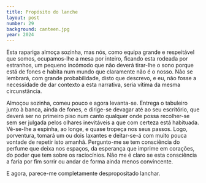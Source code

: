 ```yaml
---
title: Propósito do lanche
layout: post
number: 29
background: canteen.jpg
year: 2024
---
```


Esta rapariga almoça sozinha, mas nós, como equipa grande e respeitável que somos, ocupamos-lhe a mesa por inteiro, ficando esta rodeada por estranhos, um pequeno incómodo que não deverá tirar-lhe o sono porque está de fones e habita num mundo que claramente não é o nosso. Não se lembrará, com grande probabilidade, disto que descrevo, e eu, não fosse a necessidade de dar contexto a esta narrativa, seria vítima da mesma circunstância.

Almoçou sozinha, comeu pouco e agora levanta-se. Entrega o tabuleiro junto à banca, ainda de fones, e dirige-se devagar até ao seu escritório, que deverá ser no primeiro piso num canto qualquer onde possa recolher-se sem ser julgada pelos olhares inevitáveis a que com certeza está habituada. Vê-se-lhe a espinha, ao longe, e quase tropeça nos seus passos. Logo, porventura, tomará um ou dois laxantes e deitar-se-á com muito pouca vontade de repetir isto amanhã. Pergunto-me se tem consciência do perfume que deixa nos espaços, da esperança que imprime em corações, do poder que tem sobre os raciocínios. Não me é claro se esta consciência a faria por fim sorrir ou andar de forma ainda menos convincente.

E agora, parece-me completamente despropositado lanchar.
